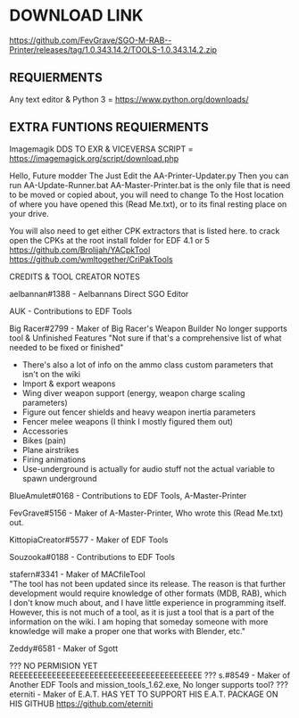 # DOWNLOAD LINK
https://github.com/FevGrave/SGO-M-RAB--Printer/releases/tag/1.0.343.14.2/TOOLS-1.0.343.14.2.zip

## REQUIERMENTS
Any text editor & Python 3 = https://www.python.org/downloads/
## EXTRA FUNTIONS REQUIERMENTS
Imagemagik  DDS TO EXR & VICEVERSA SCRIPT = https://imagemagick.org/script/download.php



Hello, Future modder
The Just Edit the AA-Printer-Updater.py Then you can run AA-Update-Runner.bat
AA-Master-Printer.bat is the only file that is need to be moved or copied about, you will need to change
To the Host location of where you have opened this (Read Me.txt), or to its final resting place on your drive.



You will also need to get either CPK extractors that is listed here. to crack open the CPKs at the root install folder for EDF 4.1 or 5
https://github.com/Brolijah/YACpkTool
https://github.com/wmltogether/CriPakTools





CREDITS & TOOL CREATOR NOTES


aelbannan#1388         - Aelbannans Direct SGO Editor                          

AUK                    - Contributions to EDF Tools

Big Racer#2799         - Maker of Big Racer's Weapon Builder     No longer supports tool & Unfinished Features
"Not sure if that's a comprehensive list of what needed to be fixed or finished"
- There's also a lot of info on the ammo class custom parameters that isn't on the wiki
- Import & export weapons
- Wing diver weapon support (energy, weapon charge scaling parameters)
- Figure out fencer shields and heavy weapon inertia parameters
- Fencer melee weapons (I think I mostly figured them out)
- Accessories
- Bikes (pain)
- Plane airstrikes
- Firing animations
- Use-underground is actually for audio stuff not the actual variable to spawn underground

BlueAmulet#0168        - Contributions to EDF Tools, A-Master-Printer          

FevGrave#5156          - Maker of A-Master-Printer, Who wrote this (Read Me.txt) out.

KittopiaCreator#5577   - Maker of EDF Tools                                    

Souzooka#0188          - Contributions to EDF Tools                            

stafern#3341           - Maker of MACfileTool                                  
"The tool has not been updated since its release. The reason is that further development would require
knowledge of other formats (MDB, RAB), which I don't know much about, and I have little experience in
programming itself. However, this is not much of a tool, as it is just a tool that is a part of the
information on the wiki. I am hoping that someday someone with more knowledge will make a proper one
that works with Blender, etc."

Zeddy#6581              - Maker of Sgott

???   NO PERMISION YET REEEEEEEEEEEEEEEEEEEEEEEEEEEEEEEEEEEEEEEE
???   s.#8549                 - Maker of Another EDF Tools and mission_tools_1.62.exe,
      No longer supports tool?
???   eterniti                - Maker of E.A.T. 
      HAS YET TO SUPPORT HIS E.A.T. PACKAGE ON HIS GITHUB https://github.com/eterniti

